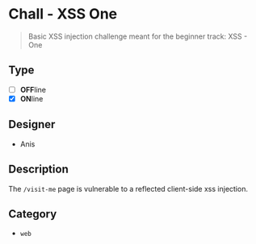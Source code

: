 # Chall - XSS One

> Basic XSS injection challenge meant for the beginner track: XSS - One

## Type

- [ ] **OFF**line
- [X] **ON**line

## Designer

- Anis

## Description

The `/visit-me` page is vulnerable to a reflected client-side xss injection.

## Category

- `web`
